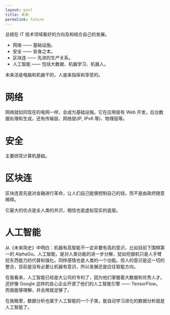```yaml
---
layout: post
title: 未来
permalink: future
---
```


总结在 IT 技术领域看好的方向及和结合自己的发展。

- 网络 —— 基础设施。
- 安全 —— 安身之本。
- 区块连 —— 先进的生产关系。
- 人工智能 —— 包括大数据、机器学习、机器人。

未来活是电脑和机器干的，人是来指挥和享受的。

# 网络
网络就如同现在的电网一样，会成为基础设施。它在应用层有 Web 开发，后台数据处理和生成，还有传输层、网络层(IP, IPv6 等)、物理层等。


# 安全
主要研究计算机基础。


# 区块连
区块连首先是对金融进行革命，让人们自己能够控制自己的钱，而不是由政府随意稀释。

它最大的优点是全人类的共识，相信也是虚拟现实的底层。


# 人工智能
从《未来简史》中明白：机器有高智能不一定非要有高的意识，比如目前下围棋第一的 AlphaGo。人工智能，是对人类功能的进一步分解，犹如挖掘机只是人手臂挖东西能力的代替和强化。同样感情也是人类的一个功能。但人的意识是这一切的整合，目前是没有必要让机器有意识，所以发展还是应往智能方向。

在我看来，人工智能已经是大公司的专利了，因为他们掌握着大数据和优秀人才。还好像 Google 这样的良心企业开源了他们的人工智能引擎 —— TensorFlow。而我能够理解，并会用就足够了。

在我眼里，数据分析也属于人工智能的一个子类，能自动学习进化的数据分析就是人工智能了。
